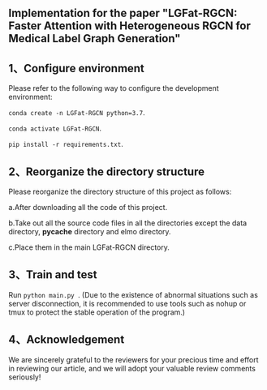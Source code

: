 Implementation for the paper "LGFat-RGCN: Faster Attention with Heterogeneous RGCN for Medical Label Graph Generation"
-----

1、Configure environment
-----
Please refer to the following way to configure the development environment:

```conda create -n LGFat-RGCN python=3.7```.

```conda activate LGFat-RGCN```.

```pip install -r requirements.txt```.

2、Reorganize the directory structure
-----
Please reorganize the directory structure of this project as follows: 

a.After downloading all the code of this project.

b.Take out all the source code files in all the directories except the data directory, __pycache__ directory and elmo directory.

c.Place them in the main LGFat-RGCN directory.

3、Train and test
-----
Run ```python main.py ```. (Due to the existence of abnormal situations such as server disconnection, it is recommended to use tools such as nohup or tmux to protect the stable operation of the program.)


4、Acknowledgement
-----
We are sincerely grateful to the reviewers for your precious time and effort in reviewing our article, and we will adopt your valuable review comments seriously!
